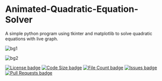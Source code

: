 # Animated-Quadratic-Equation-Solver
A simple python program using tkinter and matplotlib to solve quadratic equations with live graph.

![bg1](https://github.com/dyslexia01/Animated-Quadratic-Equation-Solver/assets/104153635/8e5fd048-7a00-4e49-90ca-8e65bcfe6887)

![bg2](https://github.com/dyslexia01/Animated-Quadratic-Equation-Solver/assets/104153635/a89fde00-8194-487d-a1e6-f04b3889e674)



[![License badge](https://img.shields.io/github/license/neek8044/Quadratic-Equation-Solver)](https://github.com/Neek8044/Quadratic-Equation-Solver/blob/main/LICENSE)
[![Code Size badge](https://img.shields.io/github/languages/code-size/dyslexia01/Animated-Quadratic-Equation-Solver)](https://github.com/dyslexia01/Animated-Quadratic-Equation-Solver/tree/animated/src)
[![File Count badge](https://img.shields.io/github/directory-file-count/dyslexia01/Animated-Quadratic-Equation-Solver/tree/animated/src)](https://github.com/dyslexia01/Animated-Quadratic-Equation-Solver/tree/animated/src)
[![Issues badge](https://img.shields.io/github/issues/neek8044/Quadratic-Equation-Solver)](https://github.com/Neek8044/Quadratic-Equation-Solver/issues)
[![Pull Requests badge](https://img.shields.io/github/issues-pr/neek8044/Quadratic-Equation-Solver)](https://github.com/Neek8044/Quadratic-Equation-Solver/pulls)
